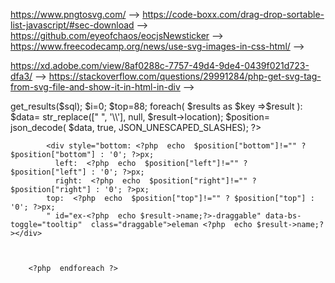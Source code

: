   https://www.pngtosvg.com/ -->
  https://code-boxx.com/drag-drop-sortable-list-javascript/#sec-download -->
  https://github.com/eyeofchaos/eocjsNewsticker -->
 https://www.freecodecamp.org/news/use-svg-images-in-css-html/ -->

 https://xd.adobe.com/view/8af0288c-7757-49d4-9de4-0439f021d723-dfa3/ -->
https://stackoverflow.com/questions/29991284/php-get-svg-tag-from-svg-file-and-show-it-in-html-in-div -->





<?php 

global $wpdb;
        $sql = "SELECT * FROM wp_stnc_floor ";
        $results = $wpdb->get_results($sql);
        $i=0;  
        $top=88;  
     foreach( $results as $key =>$result ):
$data=  str_replace([" ", '\\'], null, $result->location);
$position=  json_decode( $data, true, JSON_UNESCAPED_SLASHES);
?>

            
          
          

            <div style="bottom: <?php  echo  $position["bottom"]!="" ? $position["bottom"] : '0'; ?>px;
              left:  <?php  echo  $position["left"]!="" ? $position["left"] : '0'; ?>px;
              right:  <?php  echo  $position["right"]!="" ? $position["right"] : '0'; ?>px;
            top:  <?php  echo  $position["top"]!="" ? $position["top"] : '0'; ?>px;
            " id="ex-<?php  echo $result->name;?>-draggable" data-bs-toggle="tooltip"  class="draggable">eleman <?php  echo $result->name;?></div>



        <?php  endforeach ?>